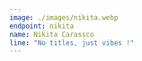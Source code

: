 ```yaml
---
image: ./images/nikita.webp
endpoint: nikita
name: Nikita Carassco
line: "No titles, just vibes !"
---
```

